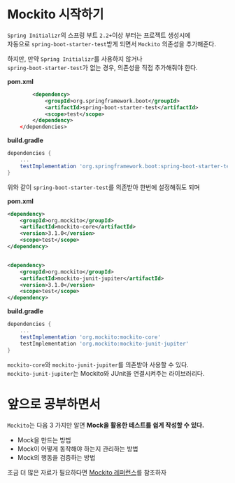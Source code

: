 # Mockito 시작하기  
`Spring Initializr`의 스프링 부트 `2.2+`이상 부터는 프로젝트 생성시에       
자동으로 `spring-boot-starter-test`받게 되면서 `Mockito` 의존성을 추가해준다.   
     
하지만, 만약 `Spring Initializr`를 사용하지 않거나       
`spring-boot-starter-test`가 없는 경우, 의존성을 직접 추가해줘야 한다.     

**pom.xml**
```xml
        <dependency>
            <groupId>org.springframework.boot</groupId>
            <artifactId>spring-boot-starter-test</artifactId>
            <scope>test</scope>
        </dependency>
    </dependencies>
```  
**build.gradle**
```gradle
dependencies {
    ...
    testImplementation 'org.springframework.boot:spring-boot-starter-test'
}
```
위와 같이 `spring-boot-starter-test`를 의존받아 한번에 설정해줘도 되며   


**pom.xml**
```xml
<dependency>
    <groupId>org.mockito</groupId>
    <artifactId>mockito-core</artifactId>
    <version>3.1.0</version>
    <scope>test</scope>
</dependency>


<dependency>
    <groupId>org.mockito</groupId>
    <artifactId>mockito-junit-jupiter</artifactId>
    <version>3.1.0</version>
    <scope>test</scope>
</dependency>
```
**build.gradle**
```gradle
dependencies {
    ...
    testImplementation 'org.mockito:mockito-core'
    testImplementation 'org.mockito:mockito-junit-jupiter'
}
```
`mockito-core`와 `mockito-junit-jupiter`를 의존받아 사용할 수 있다.        
`mockito-junit-jupiter`는 Mockito와 JUnit을 연결시켜주는 라이브러리다.     

# 앞으로 공부하면서  
`Mockito`는 다음 3 가지만 알면 **Mock을 활용한 테스트를 쉽게 작성할 수 있다.**     
  
* Mock을 만드는 방법
* Mock이 어떻게 동작해야 하는지 관리하는 방법
* Mock의 행동을 검증하는 방법

조금 더 많은 자료가 필요하다면 [Mockito 레퍼런스](https://javadoc.io/doc/org.mockito/mockito-core/latest/org/mockito/Mockito.html)를 참조하자    

 

